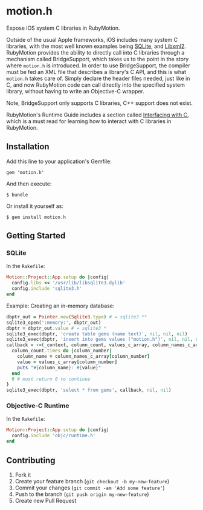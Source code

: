 # motion.h

Expose iOS system C libraries in RubyMotion.

Outside of the usual Apple frameworks, iOS includes many system C libraries,
with the most well known examples being [SQLite](http://www.sqlite.org/), and
[Libxml2](http://www.xmlsoft.org/). RubyMotion provides the ability to directly
call into C libraries through a mechanism called BridgeSupport, which takes us
to the point in the story where `motion.h` is introduced. In order to use
BridgeSupport, the compiler must be fed an XML file that describes a library's
C API, and this is what `motion.h` takes care of. Simply declare the header
files needed, just like in C, and now RubyMotion code can call directly into
the specified system library, without having to write an Objective-C wrapper.

Note, BridgeSupport only supports C libraries, C++ support does not exist.

RubyMotion's Runtime Guide includes a section called [Interfacing with
C](http://www.rubymotion.com/developer-center/guides/runtime/#_interfacing_with_c),
which is a must read for learning how to interact with C libraries in
RubyMotion.

## Installation

Add this line to your application's Gemfile:

    gem 'motion.h'

And then execute:

    $ bundle

Or install it yourself as:

    $ gem install motion.h

## Getting Started

### SQLite

In the `Rakefile`:

```ruby
Motion::Project::App.setup do |config|
  config.libs << '/usr/lib/libsqlite3.dylib'
  config.include 'sqlite3.h'
end
```

Example: Creating an in-memory database:

```ruby
dbptr_out = Pointer.new(Sqlite3.type) # = sqlite3 **
sqlite3_open(':memory:', dbptr_out)
dbptr = dbptr_out.value # = sqlite3 *
sqlite3_exec(dbptr, 'create table gems (name text)', nil, nil, nil)
sqlite3_exec(dbptr, 'insert into gems values ("motion.h")', nil, nil, nil)
callback = ->(_context, column_count, values_c_array, column_names_c_array) {
  column_count.times do |column_number|
    column_name = column_names_c_array[column_number]
    value = values_c_array[column_number]
    puts "#{column_name}: #{value}"
  end
  0 # must return 0 to continue
}
sqlite3_exec(dbptr, 'select * from gems', callback, nil, nil)
```

### Objective-C Runtime

In the `Rakefile`:

```ruby
Motion::Project::App.setup do |config|
  config.include 'objc/runtime.h'
end
```

## Contributing

1. Fork it
2. Create your feature branch (`git checkout -b my-new-feature`)
3. Commit your changes (`git commit -am 'Add some feature'`)
4. Push to the branch (`git push origin my-new-feature`)
5. Create new Pull Request
